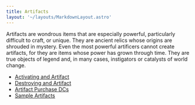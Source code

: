 ```yaml
---
title: Artifacts
layout: '~/layouts/MarkdownLayout.astro'
---
```

Artifacts are wondrous items that are especially powerful, particularly
difficult to craft, or unique. They are ancient relics whose origins are
shrouded in mystery. Even the most powerful artificers cannot create
artifacts, for they are items whose power has grown through time. They are
true objects of legend and, in many cases, instigators or catalysts of world
change.

  * [ Activating and Artifact ](/arcana.d20.srd/fx.items/artifacts/activating.an.artifact)
  * [ Destroying and Artifact ](/arcana.d20.srd/fx.items/artifacts/destroying.an.artifact)
  * [ Artifact Purchase DCs ](/arcana.d20.srd/fx.items/artifacts/artifact.purchase.dcs)
  * [ Sample Artifacts ](/arcana.d20.srd/fx.items/artifacts/sample.artifacts)

